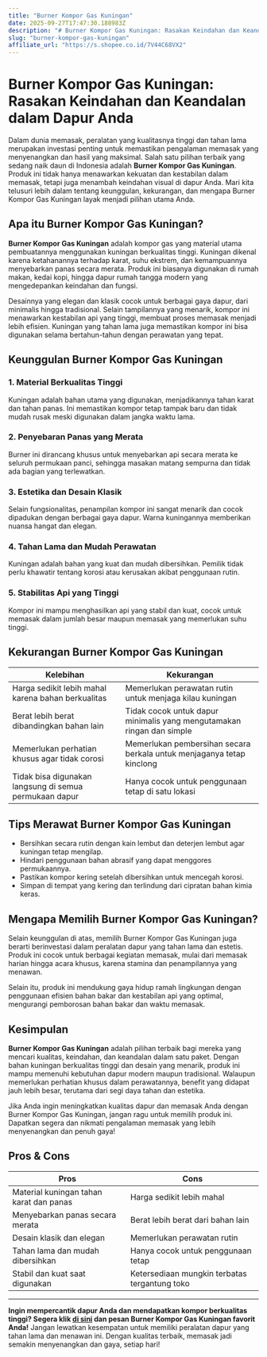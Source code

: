 ```yaml
---
title: "Burner Kompor Gas Kuningan"
date: 2025-09-27T17:47:30.188983Z
description: "# Burner Kompor Gas Kuningan: Rasakan Keindahan dan Keandalan dalam Dapur Anda..."
slug: "burner-kompor-gas-kuningan"
affiliate_url: "https://s.shopee.co.id/7V44C68VX2"
---
```

# Burner Kompor Gas Kuningan: Rasakan Keindahan dan Keandalan dalam Dapur Anda

Dalam dunia memasak, peralatan yang kualitasnya tinggi dan tahan lama merupakan investasi penting untuk memastikan pengalaman memasak yang menyenangkan dan hasil yang maksimal. Salah satu pilihan terbaik yang sedang naik daun di Indonesia adalah **Burner Kompor Gas Kuningan**. Produk ini tidak hanya menawarkan kekuatan dan kestabilan dalam memasak, tetapi juga menambah keindahan visual di dapur Anda. Mari kita telusuri lebih dalam tentang keunggulan, kekurangan, dan mengapa Burner Kompor Gas Kuningan layak menjadi pilihan utama Anda.

## Apa itu Burner Kompor Gas Kuningan?

**Burner Kompor Gas Kuningan** adalah kompor gas yang material utama pembuatannya menggunakan kuningan berkualitas tinggi. Kuningan dikenal karena ketahanannya terhadap karat, suhu ekstrem, dan kemampuannya menyebarkan panas secara merata. Produk ini biasanya digunakan di rumah makan, kedai kopi, hingga dapur rumah tangga modern yang mengedepankan keindahan dan fungsi.

Desainnya yang elegan dan klasik cocok untuk berbagai gaya dapur, dari minimalis hingga tradisional. Selain tampilannya yang menarik, kompor ini menawarkan kestabilan api yang tinggi, membuat proses memasak menjadi lebih efisien. Kuningan yang tahan lama juga memastikan kompor ini bisa digunakan selama bertahun-tahun dengan perawatan yang tepat.

## Keunggulan Burner Kompor Gas Kuningan

### 1. Material Berkualitas Tinggi  
Kuningan adalah bahan utama yang digunakan, menjadikannya tahan karat dan tahan panas. Ini memastikan kompor tetap tampak baru dan tidak mudah rusak meski digunakan dalam jangka waktu lama.

### 2. Penyebaran Panas yang Merata  
Burner ini dirancang khusus untuk menyebarkan api secara merata ke seluruh permukaan panci, sehingga masakan matang sempurna dan tidak ada bagian yang terlewatkan.

### 3. Estetika dan Desain Klasik  
Selain fungsionalitas, penampilan kompor ini sangat menarik dan cocok dipadukan dengan berbagai gaya dapur. Warna kuningannya memberikan nuansa hangat dan elegan.

### 4. Tahan Lama dan Mudah Perawatan  
Kuningan adalah bahan yang kuat dan mudah dibersihkan. Pemilik tidak perlu khawatir tentang korosi atau kerusakan akibat penggunaan rutin.

### 5. Stabilitas Api yang Tinggi  
Kompor ini mampu menghasilkan api yang stabil dan kuat, cocok untuk memasak dalam jumlah besar maupun memasak yang memerlukan suhu tinggi.

## Kekurangan Burner Kompor Gas Kuningan

| Kelebihan                                   | Kekurangan                                 |
|----------------------------------------------|--------------------------------------------|
| Harga sedikit lebih mahal karena bahan berkualitas | Memerlukan perawatan rutin untuk menjaga kilau kuningan |
| Berat lebih berat dibandingkan bahan lain | Tidak cocok untuk dapur minimalis yang mengutamakan ringan dan simple |
| Memerlukan perhatian khusus agar tidak corosi | Memerlukan pembersihan secara berkala untuk menjaganya tetap kinclong |
| Tidak bisa digunakan langsung di semua permukaan dapur | Hanya cocok untuk penggunaan tetap di satu lokasi |

## Tips Merawat Burner Kompor Gas Kuningan

- Bersihkan secara rutin dengan kain lembut dan deterjen lembut agar kuningan tetap mengilap.
- Hindari penggunaan bahan abrasif yang dapat menggores permukaannya.
- Pastikan kompor kering setelah dibersihkan untuk mencegah korosi.
- Simpan di tempat yang kering dan terlindung dari cipratan bahan kimia keras.

## Mengapa Memilih Burner Kompor Gas Kuningan?

Selain keunggulan di atas, memilih Burner Kompor Gas Kuningan juga berarti berinvestasi dalam peralatan dapur yang tahan lama dan estetis. Produk ini cocok untuk berbagai kegiatan memasak, mulai dari memasak harian hingga acara khusus, karena stamina dan penampilannya yang menawan.

Selain itu, produk ini mendukung gaya hidup ramah lingkungan dengan penggunaan efisien bahan bakar dan kestabilan api yang optimal, mengurangi pemborosan bahan bakar dan waktu memasak.

## Kesimpulan

**Burner Kompor Gas Kuningan** adalah pilihan terbaik bagi mereka yang mencari kualitas, keindahan, dan keandalan dalam satu paket. Dengan bahan kuningan berkualitas tinggi dan desain yang menarik, produk ini mampu memenuhi kebutuhan dapur modern maupun tradisional. Walaupun memerlukan perhatian khusus dalam perawatannya, benefit yang didapat jauh lebih besar, terutama dari segi daya tahan dan estetika.

Jika Anda ingin meningkatkan kualitas dapur dan memasak Anda dengan Burner Kompor Gas Kuningan, jangan ragu untuk memilih produk ini. Dapatkan segera dan nikmati pengalaman memasak yang lebih menyenangkan dan penuh gaya!

## Pros & Cons

| **Pros**                              | **Cons**                                        |
|--------------------------------------|------------------------------------------------|
| Material kuningan tahan karat dan panas | Harga sedikit lebih mahal                    |
| Menyebarkan panas secara merata     | Berat lebih berat dari bahan lain            |
| Desain klasik dan elegan             | Memerlukan perawatan rutin                  |
| Tahan lama dan mudah dibersihkan     | Hanya cocok untuk penggunaan tetap         |
| Stabil dan kuat saat digunakan       | Ketersediaan mungkin terbatas tergantung toko |

---

**Ingin mempercantik dapur Anda dan mendapatkan kompor berkualitas tinggi? Segera klik [di sini](https://s.shopee.co.id/7V44C68VX2) dan pesan Burner Kompor Gas Kuningan favorit Anda!** Jangan lewatkan kesempatan untuk memiliki peralatan dapur yang tahan lama dan menawan ini. Dengan kualitas terbaik, memasak jadi semakin menyenangkan dan gaya, setiap hari!
